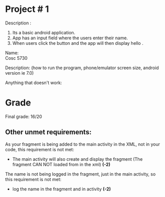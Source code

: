 # Project # 1
Description :
1) Its a basic android application. 
2) App has an input field where the users enter their name. 
3) When users click the button and the app will then display hello <name>.

Name:  
Cosc 5730

Description:  (how to run the program, phone/emulator screen size, android version ie 7.0)

Anything that doesn't work:


Grade
===
Final grade: 16/20

## Other unmet requirements:

As your fragment is being added to the main activity in the XML, not in your code, this requirement is not met:
* The main activity will also create and display the fragment (The fragment CAN NOT loaded from in the xml) **(-2)**

The name is not being logged in the fragment, just in the main activity, so this requirement is not met:
*  log the name in the fragment and in activity **(-2)**
